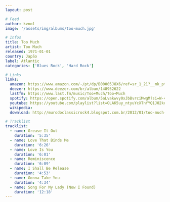 ```yaml
---
layout: post

# Feed
author: kvnol
image: '/assets/img/albums/too-much.jpg'

# Infos
title: Too Much
artist: Too Much
released: 1971-01-01
country: Japão
label: Atlantic
categories: ['Blues Rock', 'Hard Rock']

# Links
links:
  amazon: https://www.amazon.com/-/pt/dp/B00005J8X6/ref=sr_1_21?__mk_pt_BR=%C3%85M%C3%85%C5%BD%C3%95%C3%91&dchild=1&keywords=too+much&qid=1617341986&s=music&sr=1-21
  deezer: https://www.deezer.com/br/album/148952622
  lastfm: https://www.last.fm/music/Too+Much/Too+Much
  spotify: https://open.spotify.com/album/5aLvakwvy0xJbBvrciMwgM?si=W-42wxyqSimqTBf17KnmKg
  youtube: https://youtube.com/playlist?list=OLAK5uy_ntyuYcXTnfYQ1J02koXOGuVtUoeKvr_VI
  wikipedia:
  download: http://murodoclassicrock4.blogspot.com.br/2012/01/too-much-1971.html

# Tracklist
tracklist:
  - name: Grease It Out
    duration: '5:35'
  - name: Love That Binds Me
    duration: '6:26'
  - name: Love Is You
    duration: '6:01'
  - name: Reminiscence
    duration: '6:09'
  - name: I Shall Be Release
    duration: '4:53'
  - name: Gonna Take You
    duration: '4:34'
  - name: Song For My Lady (Now I Found)
    duration: '12:18'
---
```


